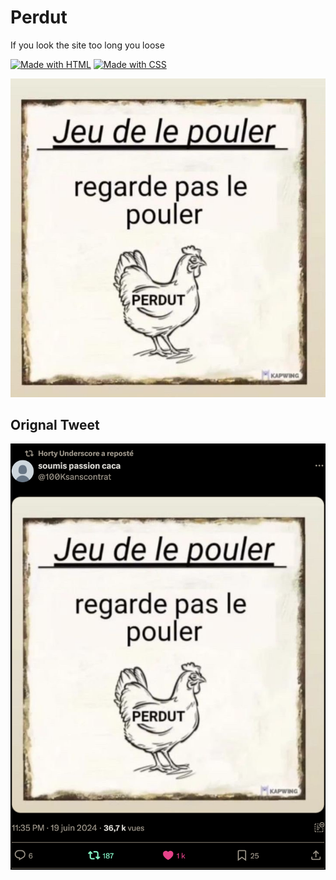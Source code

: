 # Perdut

If you look the site too long you loose

[![Made with HTML](https://img.shields.io/badge/Made%20with-HTML-orange.svg)](https://www.javascript.com)
[![Made with CSS](https://img.shields.io/badge/Made%20with-CSS-purple.svg)](https://nodejs.org)

<p align="center">
  <a href="#"><img src="./img/perdut.jpeg"/></a>
</p>

## Orignal Tweet

<p align="center">
  <a href="https://x.com/100Ksanscontrat/status/1803542142071030186"><img src="./img/tweet.png" alt="Tweet screenshot"/></a>
</p>
